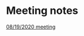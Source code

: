 # Meeting notes

[08/19/2020 meeting](Meeting%20notes%20ca776ce3ba044c9087de70810b28f7f1/08%2019%202020%20meeting%203e89bec6ed954663a1e14852b11b92b8.md)